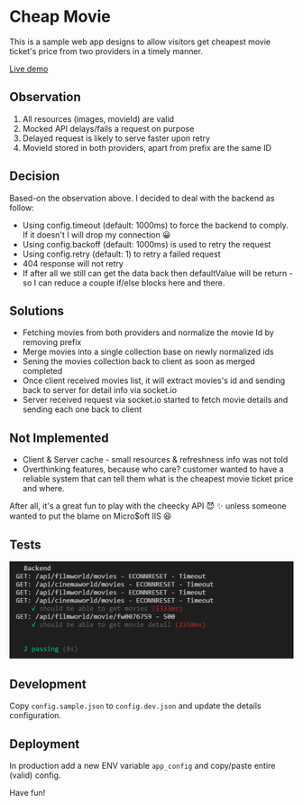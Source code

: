 # Cheap Movie

This is a sample web app designs to allow visitors get cheapest movie ticket's price from two providers in a timely manner.

[Live demo](https://movies-fetcher.herokuapp.com)

## Observation

1) All resources (images, movieId) are valid
2) Mocked API delays/fails a request on purpose
3) Delayed request is likely to serve faster upon retry
4) MovieId stored in both providers, apart from prefix are the same ID

## Decision

Based-on the observation above. I decided to deal with the backend as follow:

* Using config.timeout (default: 1000ms) to force the backend to comply. If it doesn't I will drop my connection :grinning:
* Using config.backoff (default: 1000ms) is used to retry the request
* Using config.retry (default: 1) to retry a failed request
* 404 response will not retry
* If after all we still can get the data back then defaultValue will be return - so I can reduce a couple if/else blocks here and there.

## Solutions

* Fetching movies from both providers and normalize the movie Id by removing prefix
* Merge movies into a single collection base on newly normalized ids
* Sening the movies collection back to client as soon as merged completed
* Once client received movies list, it will extract movies's id and sending back to server for detail info via socket.io
* Server received request via socket.io started to fetch movie details and sending each one back to client

## Not Implemented

* Client & Server cache - small resources & refreshness info was not told
* Overthinking features, because who care? customer wanted to have a reliable system that can tell them what is the cheapest movie ticket price and where.

After all, it's a great fun to play with the cheecky API :smiling_imp: :sparkles: unless someone wanted to put the blame on Micro$oft IIS :laughing:

## Tests
![Get know a new friend](https://raw.githubusercontent.com/csokun/movies-fetcher/master/what-a-cheeky-backend.png)

## Development 

Copy `config.sample.json` to `config.dev.json` and update the details configuration.

## Deployment

In production add a new ENV variable `app_config` and copy/paste entire (valid) config.

Have fun!